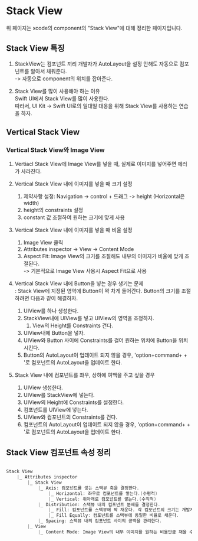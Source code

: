 # Stack View
 위 페이지는 xcode의 component의 "Stack View"에 대해 정리한 페이지입니다.    
       
 ## Stack View 특징     
 1. StackView는 컴포넌트 끼리 개발자가 AutoLayout을 설정 안해도 자동으로 컴포넌트를 알아서 채워준다.     
 -> 자동으로 component의 위치를 잡아준다.       
 
 2. Stack View를 많이 사용해야 하는 이유    
 Swift UI에서 Stack View를 많이 사용한다.    
 따라서, UI Kit -> Swift UI로의 일대일 대응을 위해 Stack View를 사용하는 연습을 하자.     
 
 ## Vertical Stack View 
 ### Vertical Stack View와 Image View 
 1. Vertiacl Stack View에 Image View를 넣을 때, 실제로 이미지를 넣어주면 에러가 사라진다.   
 
 2. Vertical Stack View 내에 이미지를 넣을 때 크기 설정      
    1) 제약사항 설정: Navigation -> control + 드래그 -> height (Horizontal은 width)     
    2) height의 constraints 설정     
    3) constant 값 조절하여 원하는 크기에 맞게 사용     
       
3. Vertical Stack View 내에 이미지를 넣을 때 비율 설정     
    1) Image View 클릭      
    2) Attributes inspector -> View -> Content Mode      
    3) Aspect Fit: Image View의 크기를 조절해도 내부의 이미지가 비율에 맞게 조절된다.     
    -> 기본적으로 Image View 사용시 Aspect Fit으로 사용       
    
4. Vertical Stack View 내에 Button을 넣는 경우 생기는 문제      
: Stack View에 지정된 영역에 Button이 꽉 차게 들어간다. Button의 크기를 조절하려면 다음과 같이 해결하자.     
    1) UIView를 하나 생성한다.      
    2) StackView내에 UIView를 넣고 UIView의 영역을 조정하자.     
        1) View의 Height를 Constraints 건다.   
    3) UIView내에 Button을 넣자.    
    4) UIView와 Button 사이에 Constraints를 걸어 원하는 위치에 Button을 위치시킨다.     
    5) Button의 AutoLayout이 업데이트 되지 않을 경우, 'option+command+ + '로 컴포넌트의 AutoLayout을 업데이트 한다.      
       
5. Stack View 내에 컴포넌트를 좌우, 상하에 여백을 주고 싶을 경우      
    1) UIView 생성한다.      
    2) UIView를 StackView에 넣는다.      
    3) UIView의 Height에 Constraints를 설정한다.      
    4) 컴포넌트를 UIView에 넣는다.      
    5) UIView와 컴포넌트의 Constraints를 건다.      
    6) 컴포넌트의 AutoLayout이 업데이트 되지 않을 경우, 'option+command+ + '로 컴포넌트의 AutoLayout을 업데이트 한다. 
    
## Stack View 컴포넌트 속성 정리     
```swift

Stack View      
    |_ Attributes inspector     
        |_ Stack View   
            |_ Axis: 컴포넌트를 쌓는 스택뷰 축을 결정한다.      
                |_ Horizontal: 좌우로 컴포넌트를 쌓는다.(수평적)      
                |_ Vertical: 위아래로 컴포넌트를 쌓는다.(수직적)   
            |_ Distribution: 스택뷰 내의 컴포넌트 분배를 결정한다.     
                |_ Fill: 컴포넌트를 스택뷰에 꽉 채운다. 각 컴포넌트의 크기는 개발자가 제약사항을 걸어 결정한다.     
                |_ Fill Equally: 컴포넌트를 스택뷰에 동일한 비율로 채운다.     
            |_ Spacing: 스택뷰 내의 컴포넌트 사이의 공백을 관리한다.      
        |_ View     
            |_ Content Mode: Image View의 내부 이미지를 원하는 비율만큼 채울 수 있다.     
```

    



